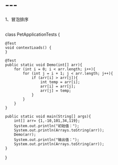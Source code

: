 # ---
1、冒泡排序

</br>
class PetApplicationTests {

    @Test
    void contextLoads() {
    }

    @Test
    public static void Demo(int[] arr){
        for (int i = 0; i < arr.length; i++){
            for (int j = i + 1; j < arr.length; j++){
                if (arr[i] > arr[j]){
                    int temp = arr[i];
                    arr[i] = arr[j];
                    arr[j] = temp;
                }
            }
        }
    }

    public static void main(String[] args){
        int[] arr= {1,-10,101,34,119};
        System.out.println("初始值：");
        System.out.println(Arrays.toString(arr));
        Demo(arr);
        System.out.println("输出值：");
        System.out.println(Arrays.toString(arr));
    }

}
